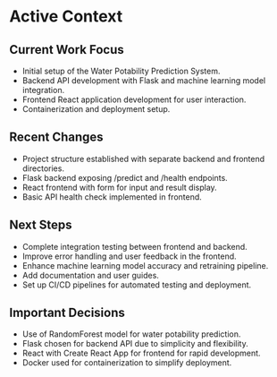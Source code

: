 # Active Context

## Current Work Focus

- Initial setup of the Water Potability Prediction System.
- Backend API development with Flask and machine learning model integration.
- Frontend React application development for user interaction.
- Containerization and deployment setup.

## Recent Changes

- Project structure established with separate backend and frontend directories.
- Flask backend exposing /predict and /health endpoints.
- React frontend with form for input and result display.
- Basic API health check implemented in frontend.

## Next Steps

- Complete integration testing between frontend and backend.
- Improve error handling and user feedback in the frontend.
- Enhance machine learning model accuracy and retraining pipeline.
- Add documentation and user guides.
- Set up CI/CD pipelines for automated testing and deployment.

## Important Decisions

- Use of RandomForest model for water potability prediction.
- Flask chosen for backend API due to simplicity and flexibility.
- React with Create React App for frontend for rapid development.
- Docker used for containerization to simplify deployment.
